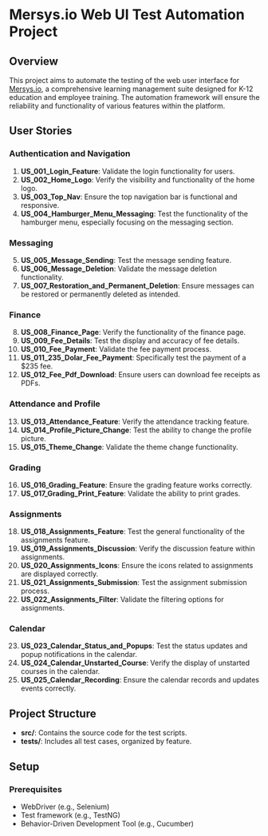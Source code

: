 # Mersys.io Web UI Test Automation Project

## Overview

This project aims to automate the testing of the web user interface for [Mersys.io](https://test.mersys.io), a comprehensive learning management suite designed for K-12 education and employee training. The automation framework will ensure the reliability and functionality of various features within the platform.

## User Stories

### Authentication and Navigation
1. **US_001_Login_Feature**: Validate the login functionality for users.
2. **US_002_Home_Logo**: Verify the visibility and functionality of the home logo.
3. **US_003_Top_Nav**: Ensure the top navigation bar is functional and responsive.
4. **US_004_Hamburger_Menu_Messaging**: Test the functionality of the hamburger menu, especially focusing on the messaging section.

### Messaging
5. **US_005_Message_Sending**: Test the message sending feature.
6. **US_006_Message_Deletion**: Validate the message deletion functionality.
7. **US_007_Restoration_and_Permanent_Deletion**: Ensure messages can be restored or permanently deleted as intended.

### Finance
8. **US_008_Finance_Page**: Verify the functionality of the finance page.
9. **US_009_Fee_Details**: Test the display and accuracy of fee details.
10. **US_010_Fee_Payment**: Validate the fee payment process.
11. **US_011_235_Dolar_Fee_Payment**: Specifically test the payment of a $235 fee.
12. **US_012_Fee_Pdf_Download**: Ensure users can download fee receipts as PDFs.

### Attendance and Profile
13. **US_013_Attendance_Feature**: Verify the attendance tracking feature.
14. **US_014_Profile_Picture_Change**: Test the ability to change the profile picture.
15. **US_015_Theme_Change**: Validate the theme change functionality.

### Grading
16. **US_016_Grading_Feature**: Ensure the grading feature works correctly.
17. **US_017_Grading_Print_Feature**: Validate the ability to print grades.

### Assignments
18. **US_018_Assignments_Feature**: Test the general functionality of the assignments feature.
19. **US_019_Assignments_Discussion**: Verify the discussion feature within assignments.
20. **US_020_Assignments_Icons**: Ensure the icons related to assignments are displayed correctly.
21. **US_021_Assignments_Submission**: Test the assignment submission process.
22. **US_022_Assignments_Filter**: Validate the filtering options for assignments.

### Calendar
23. **US_023_Calendar_Status_and_Popups**: Test the status updates and popup notifications in the calendar.
24. **US_024_Calendar_Unstarted_Course**: Verify the display of unstarted courses in the calendar.
25. **US_025_Calendar_Recording**: Ensure the calendar records and updates events correctly.

## Project Structure

- **src/**: Contains the source code for the test scripts.
- **tests/**: Includes all test cases, organized by feature.

## Setup

### Prerequisites

- WebDriver (e.g., Selenium)
- Test framework (e.g., TestNG)
- Behavior-Driven Development Tool (e.g., Cucumber)
